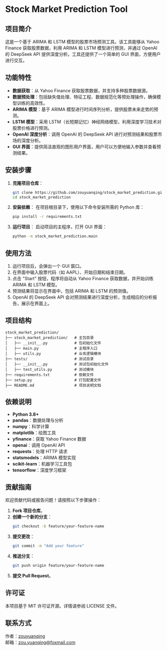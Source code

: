 # Stock Market Prediction Tool

## 项目简介

这是一个基于 ARIMA 和 LSTM 模型的股票市场预测工具。该工具能够从 Yahoo Finance 获取股票数据，利用 ARIMA 和 LSTM 模型进行预测，并通过 OpenAI 的 DeepSeek API 提供深度分析。工具还提供了一个简单的 GUI 界面，方便用户进行交互。

## 功能特性

- **数据获取**：从 Yahoo Finance 获取股票数据，并支持多种股票数据源。
- **数据预处理**：包括缺失值处理、特征工程、数据规范化等预处理操作，确保模型训练的高效性。
- **ARIMA 模型**：基于 ARIMA 模型进行时间序列分析，提供股票未来走势的预测。
- **LSTM 模型**：采用 LSTM（长短期记忆）神经网络模型，利用深度学习技术对股票价格进行预测。
- **OpenAI 深度分析**：调用 OpenAI 的 DeepSeek API 进行对预测结果和股票市场的深度分析。
- **GUI 界面**：提供简洁直观的图形用户界面，用户可以方便地输入参数并查看预测结果。

## 安装步骤

1. **克隆项目仓库**：
   ```bash
   git clone https://github.com/zouyuanqing/stock_market_prediction.git
   cd stock_market_prediction
   ```

2. **安装依赖**：
   在项目根目录下，使用以下命令安装所需的 Python 库：
   ```bash
   pip install -r requirements.txt
   ```

3. **运行项目**：
   启动项目的主程序，打开 GUI 界面：
   ```bash
   python -m stock_market_prediction.main
   ```

## 使用方法

1. 运行项目后，会弹出一个 GUI 窗口。
2. 在界面中输入股票代码（如 AAPL）、开始日期和结束日期。
3. 点击 "Start" 按钮，程序将自动从 Yahoo Finance 获取数据，并开始训练 ARIMA 和 LSTM 模型。
4. 预测结果将显示在界面中，包括 ARIMA 和 LSTM 的预测值。
5. OpenAI 的 DeepSeek API 会对预测结果进行深度分析，生成相应的分析报告，展示在界面上。

## 项目结构

```
stock_market_prediction/
├── stock_market_prediction/   # 主包目录
│   ├── __init__.py            # 包初始化文件
│   ├── main.py                # 主程序入口
│   ├── utils.py               # 业务逻辑模块
├── tests/                     # 测试目录
│   ├── __init__.py            # 测试包初始化文件
│   ├── test_utils.py          # 测试模块
├── requirements.txt           # 依赖文件
├── setup.py                   # 打包配置文件
├── README.md                  # 项目说明文档
```

## 依赖说明

- **Python 3.8+**
- **pandas**：数据处理与分析
- **numpy**：科学计算
- **matplotlib**：绘图工具
- **yfinance**：获取 Yahoo Finance 数据
- **openai**：调用 OpenAI API
- **requests**：处理 HTTP 请求
- **statsmodels**：ARIMA 模型实现
- **scikit-learn**：机器学习工具包
- **tensorflow**：深度学习框架

## 贡献指南

欢迎贡献代码或报告问题！请按照以下步骤操作：

1. **Fork 项目仓库**。
2. **创建一个新的分支**：
   ```bash
   git checkout -b feature/your-feature-name
   ```
3. **提交更改**：
   ```bash
   git commit -m "Add your feature"
   ```
4. **推送分支**：
   ```bash
   git push origin feature/your-feature-name
   ```
5. **提交 Pull Request**。

## 许可证

本项目基于 MIT 许可证开源。详情请参阅 LICENSE 文件。

## 联系方式

作者：[zouyuanqing](mailto:zou.yuanqing@foxmail.com)  
邮箱：[zou.yuanqing@foxmail.com](mailto:zou.yuanqing@foxmail.com)

